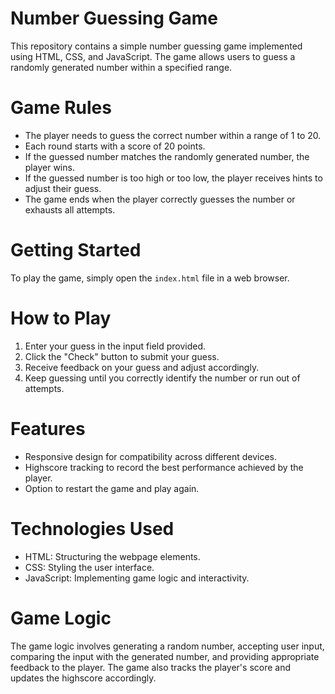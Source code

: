 # Number Guessing Game

This repository contains a simple number guessing game implemented using HTML, CSS, and JavaScript. The game allows users to guess a randomly generated number within a specified range.

# Game Rules
- The player needs to guess the correct number within a range of 1 to 20.
- Each round starts with a score of 20 points.
- If the guessed number matches the randomly generated number, the player wins.
- If the guessed number is too high or too low, the player receives hints to adjust their guess.
- The game ends when the player correctly guesses the number or exhausts all attempts.

# Getting Started
To play the game, simply open the `index.html` file in a web browser.

# How to Play
1. Enter your guess in the input field provided.
2. Click the "Check" button to submit your guess.
3. Receive feedback on your guess and adjust accordingly.
4. Keep guessing until you correctly identify the number or run out of attempts.

# Features
- Responsive design for compatibility across different devices.
- Highscore tracking to record the best performance achieved by the player.
- Option to restart the game and play again.

# Technologies Used
- HTML: Structuring the webpage elements.
- CSS: Styling the user interface.
- JavaScript: Implementing game logic and interactivity.

# Game Logic
The game logic involves generating a random number, accepting user input, comparing the input with the generated number, and providing appropriate feedback to the player. The game also tracks the player's score and updates the highscore accordingly.
